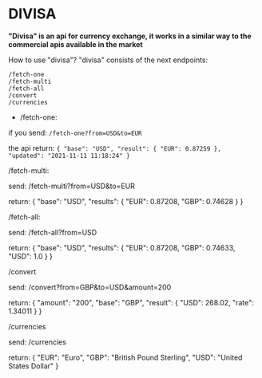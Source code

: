 # DIVISA

**"Divisa" is an api for currency exchange, it works in a similar way to the commercial apis available in the market**

How to use "divisa"?
"divisa" consists of the next endpoints:

``` [python]
/fetch-one
/fetch-multi
/fetch-all
/convert
/currencies
```



* /fetch-one:

if you send:
`/fetch-one?from=USD&to=EUR`

the api return: 
`{
  "base": "USD",
  "result": {
    "EUR": 0.87259
  },
  "updated": "2021-11-11 11:18:24"
}`



/fetch-multi:

send: /fetch-multi?from=USD&to=EUR

return:
{
  "base": "USD",
  "results": {
    "EUR": 0.87208,
    "GBP": 0.74628
  }
}

/fetch-all:

send: /fetch-all?from=USD

return:
{
  "base": "USD",
  "results": {
    "EUR": 0.87208,
    "GBP": 0.74633,
    "USD": 1.0
  }
}

/convert

send: /convert?from=GBP&to=USD&amount=200

return: 
{
  "amount": "200",
  "base": "GBP",
  "result": {
    "USD": 268.02,
    "rate": 1.34011
  }
}

/currencies

send: /currencies

return: {
  "EUR": "Euro",
  "GBP": "British Pound Sterling",
  "USD": "United States Dollar"
}


